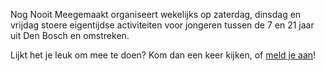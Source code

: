 
Nog Nooit Meegemaakt organiseert wekelijks op zaterdag,
dinsdag en vrijdag stoere eigentijdse activiteiten voor jongeren
tussen de 7 en 21 jaar uit Den Bosch en omstreken.

Lijkt het je leuk om mee te doen? Kom dan een keer kijken, of [meld je aan](/contact)!
